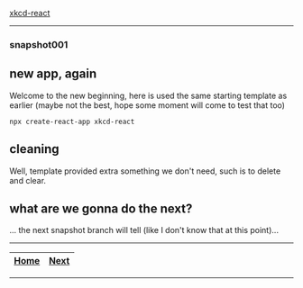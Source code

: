 [xkcd-react](https://github.com/noviKorisnik/xkcd-react#readme)
___
### snapshot001
## new app, again
Welcome to the new beginning, here is used the same starting template as earlier (maybe not the best, hope some moment will come to test that too)
```
npx create-react-app xkcd-react
```
## cleaning
Well, template provided extra something we don't need, such is to delete and clear.
## what are we gonna do the next?
... the next snapshot branch will tell (like I don't know that at this point)...
___
|  [Home](https://github.com/noviKorisnik/xkcd-react#readme) | [Next](https://github.com/noviKorisnik/xkcd-react/tree/snapshot002#readme) |
|:-:|:-:|
___
